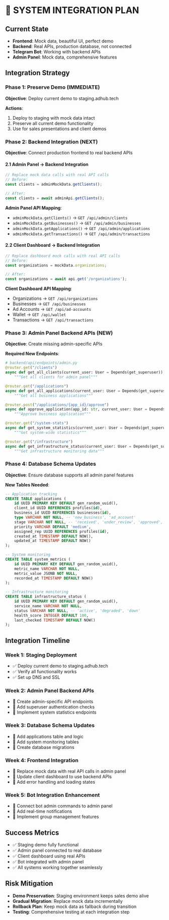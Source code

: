 # 🔗 SYSTEM INTEGRATION PLAN

## Current State
- **Frontend**: Mock data, beautiful UI, perfect demo
- **Backend**: Real APIs, production database, not connected
- **Telegram Bot**: Working with backend APIs
- **Admin Panel**: Mock data, comprehensive features

## Integration Strategy

### Phase 1: Preserve Demo (IMMEDIATE)
**Objective**: Deploy current demo to staging.adhub.tech

**Actions**:
1. Deploy to staging with mock data intact
2. Preserve all current demo functionality
3. Use for sales presentations and client demos

### Phase 2: Backend Integration (NEXT)
**Objective**: Connect production frontend to real backend APIs

#### 2.1 Admin Panel → Backend Integration
```typescript
// Replace mock data calls with real API calls
// Before:
const clients = adminMockData.getClients();

// After:
const clients = await adminApi.getClients();
```

**Admin Panel API Mapping**:
- `adminMockData.getClients()` → `GET /api/admin/clients`
- `adminMockData.getBusinesses()` → `GET /api/admin/businesses`
- `adminMockData.getApplications()` → `GET /api/admin/applications`
- `adminMockData.getTransactions()` → `GET /api/admin/transactions`

#### 2.2 Client Dashboard → Backend Integration
```typescript
// Replace dashboard mock calls with real API calls
// Before:
const organizations = mockData.organizations;

// After:
const organizations = await api.get('/organizations');
```

**Client Dashboard API Mapping**:
- Organizations → `GET /api/organizations`
- Businesses → `GET /api/businesses`
- Ad Accounts → `GET /api/ad-accounts`
- Wallet → `GET /api/wallet`
- Transactions → `GET /api/transactions`

### Phase 3: Admin Panel Backend APIs (NEW)
**Objective**: Create missing admin-specific APIs

**Required New Endpoints**:
```python
# backend/api/endpoints/admin.py
@router.get("/clients")
async def get_all_clients(current_user: User = Depends(get_superuser)):
    """Get all clients for admin panel"""

@router.get("/applications")  
async def get_all_applications(current_user: User = Depends(get_superuser)):
    """Get all business applications"""

@router.post("/applications/{app_id}/approve")
async def approve_application(app_id: str, current_user: User = Depends(get_superuser)):
    """Approve business application"""

@router.get("/system-stats")
async def get_system_statistics(current_user: User = Depends(get_superuser)):
    """Get system-wide statistics"""

@router.get("/infrastructure")
async def get_infrastructure_status(current_user: User = Depends(get_superuser)):
    """Get infrastructure monitoring data"""
```

### Phase 4: Database Schema Updates
**Objective**: Ensure database supports all admin panel features

**New Tables Needed**:
```sql
-- Application tracking
CREATE TABLE applications (
    id UUID PRIMARY KEY DEFAULT gen_random_uuid(),
    client_id UUID REFERENCES profiles(id),
    business_id UUID REFERENCES businesses(id),
    type VARCHAR NOT NULL, -- 'new_business', 'ad_account'
    stage VARCHAR NOT NULL, -- 'received', 'under_review', 'approved', 'rejected'
    priority VARCHAR DEFAULT 'medium',
    assigned_rep UUID REFERENCES profiles(id),
    created_at TIMESTAMP DEFAULT NOW(),
    updated_at TIMESTAMP DEFAULT NOW()
);

-- System monitoring
CREATE TABLE system_metrics (
    id UUID PRIMARY KEY DEFAULT gen_random_uuid(),
    metric_name VARCHAR NOT NULL,
    metric_value JSONB NOT NULL,
    recorded_at TIMESTAMP DEFAULT NOW()
);

-- Infrastructure monitoring  
CREATE TABLE infrastructure_status (
    id UUID PRIMARY KEY DEFAULT gen_random_uuid(),
    service_name VARCHAR NOT NULL,
    status VARCHAR NOT NULL, -- 'active', 'degraded', 'down'
    health_score INTEGER DEFAULT 100,
    last_checked TIMESTAMP DEFAULT NOW()
);
```

## Integration Timeline

### Week 1: Staging Deployment
- ✅ Deploy current demo to staging.adhub.tech
- ✅ Verify all functionality works
- ✅ Set up DNS and SSL

### Week 2: Admin Panel Backend APIs
- 🔄 Create admin-specific API endpoints
- 🔄 Add superuser authentication checks
- 🔄 Implement system statistics endpoints

### Week 3: Database Schema Updates
- 🔄 Add applications table and logic
- 🔄 Add system monitoring tables
- 🔄 Create database migrations

### Week 4: Frontend Integration
- 🔄 Replace mock data with real API calls in admin panel
- 🔄 Update client dashboard to use backend APIs
- 🔄 Add error handling and loading states

### Week 5: Bot Integration Enhancement
- 🔄 Connect bot admin commands to admin panel
- 🔄 Add real-time notifications
- 🔄 Implement group management features

## Success Metrics
- ✅ Staging demo fully functional
- ✅ Admin panel connected to real database
- ✅ Client dashboard using real APIs
- ✅ Bot integrated with admin panel
- ✅ All systems working together seamlessly

## Risk Mitigation
- **Demo Preservation**: Staging environment keeps sales demo alive
- **Gradual Migration**: Replace mock data incrementally
- **Rollback Plan**: Keep mock data as fallback during transition
- **Testing**: Comprehensive testing at each integration step 